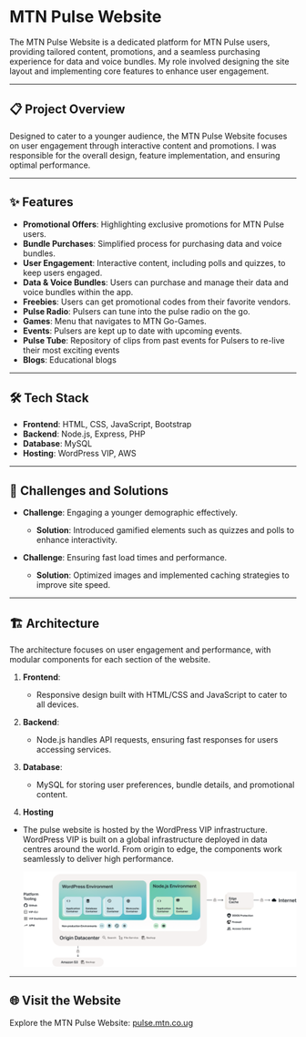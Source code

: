 # MTN Pulse Website

The MTN Pulse Website is a dedicated platform for MTN Pulse users, providing tailored content, promotions, and a seamless purchasing experience for data and voice bundles. My role involved designing the site layout and implementing core features to enhance user engagement.

---

## 📋 Project Overview
Designed to cater to a younger audience, the MTN Pulse Website focuses on user engagement through interactive content and promotions. I was responsible for the overall design, feature implementation, and ensuring optimal performance.

---

## ✨ Features
- **Promotional Offers**: Highlighting exclusive promotions for MTN Pulse users.
- **Bundle Purchases**: Simplified process for purchasing data and voice bundles.
- **User Engagement**: Interactive content, including polls and quizzes, to keep users engaged.
- **Data & Voice Bundles**: Users can purchase and manage their data and voice bundles within the app.
- **Freebies**: Users can get promotional codes from their favorite vendors.
- **Pulse Radio**: Pulsers can tune into the pulse radio on the go.
- **Games**: Menu that navigates to MTN Go-Games.
- **Events**: Pulsers are kept up to date with upcoming events.
- **Pulse Tube**: Repository of clips from past events for Pulsers to re-live their most exciting events
- **Blogs**: Educational blogs

---

## 🛠️ Tech Stack
- **Frontend**: HTML, CSS, JavaScript, Bootstrap
- **Backend**: Node.js, Express, PHP
- **Database**: MySQL
- **Hosting**: WordPress VIP, AWS

---

## 🚧 Challenges and Solutions
- **Challenge**: Engaging a younger demographic effectively.
  - **Solution**: Introduced gamified elements such as quizzes and polls to enhance interactivity.

- **Challenge**: Ensuring fast load times and performance.
  - **Solution**: Optimized images and implemented caching strategies to improve site speed.

---

## 🏗️ Architecture
The architecture focuses on user engagement and performance, with modular components for each section of the website.

1. **Frontend**:
   - Responsive design built with HTML/CSS and JavaScript to cater to all devices.

2. **Backend**:
   -  Node.js handles API requests, ensuring fast responses for users accessing services.

3. **Database**:
   - MySQL for storing user preferences, bundle details, and promotional content.
  
 4. **Hosting**
  - The pulse website is hosted by the WordPress VIP infrastructure. WordPress VIP is built on a global infrastructure deployed in data centres around the world. From origin to edge, the components work seamlessly to deliver high performance.

    <img src="https://raw.githubusercontent.com/TrishKedi/professional-projects/refs/heads/main/wordpressvip-architecture.webp"/>

---

## 🌐 Visit the Website
Explore the MTN Pulse Website: [pulse.mtn.co.ug](https://pulse.mtn.co.ug/)
